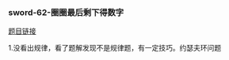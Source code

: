 ### sword-62-圈圈最后剩下得数字

[题目链接](https://leetcode-cn.com/problems/yuan-quan-zhong-zui-hou-sheng-xia-de-shu-zi-lcof/)

1.没看出规律，看了题解发现不是规律题，有一定技巧。约瑟夫环问题